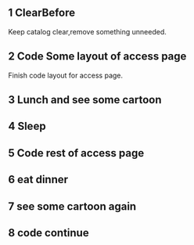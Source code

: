 ## 1 ClearBefore

Keep catalog clear,remove something unneeded.

## 2 Code Some layout of access page

Finish code layout for access page.

## 3 Lunch and see some cartoon

## 4 Sleep

## 5 Code rest of access page

## 6 eat dinner

## 7 see some cartoon again

## 8 code continue
